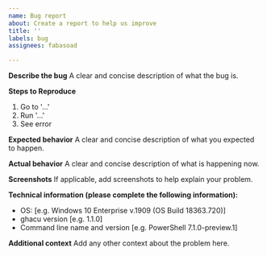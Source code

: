 ```yaml
---
name: Bug report
about: Create a report to help us improve
title: ''
labels: bug
assignees: fabasoad

---
```


**Describe the bug**
A clear and concise description of what the bug is.

**Steps to Reproduce**
1. Go to '...'
2. Run '...'
3. See error

**Expected behavior**
A clear and concise description of what you expected to happen.

**Actual behavior**
A clear and concise description of what is happening now.

**Screenshots**
If applicable, add screenshots to help explain your problem.

**Technical information (please complete the following information):**
 - OS: [e.g. Windows 10 Enterprise v.1909 (OS Build 18363.720)]
 - ghacu version [e.g. 1.1.0]
 - Command line name and version [e.g. PowerShell 7.1.0-preview.1]

**Additional context**
Add any other context about the problem here.
